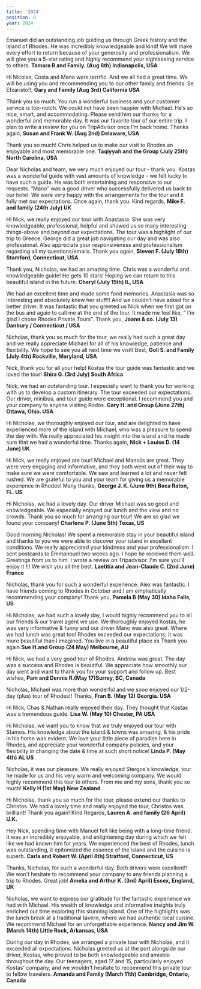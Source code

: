 ```yaml
---
title: '2024'
position: 0
year: 2024
---
```


Emanuel did an outstanding job guiding us through Greek history and the island of Rhodes. He was incredibly knowledgeable and kind! We will make every effort to return because of your generosity and professionalism. We will give you a 5-star rating and highly recommend your sightseeing service to others. **Tamara R and Family. (Aug 8th)    Indianapolis, USA**

Hi Nicolas, Costa and Mano were terrific.  And we all had a great time.  We will be using you and recommending you to our other family and friends. Se Efxaristo!!, **Gary and Family (Aug 3rd) California USA**

Thank you so much. You run a wonderful business and your customer service is top-notch. We could not have been happier with Michael. He’s so nice, smart, and accommodating. Please send him our thanks for a wonderful and memorable day. It was our favorite tour of our entire trip. I plan to write a review for you on TripAdvisor once I’m back home. Thanks again, **Susan and Frank W. (Aug 2nd) Delaware, USA**

Thank you so much! Chris helped us to make our visit to Rhodes an enjoyable and most memorable one. **Taqiyyah and the Group (July 25th) North Carolina, USA**

Dear Nicholas and team, we very much enjoyed our tour - thank you. Kostas was a wonderful guide with vast amounts of knowledge - we felt lucky to have such a guide. He was both entertaining and responsive to our requests. “Mano” was a good driver who successfully delivered us back to our hotel. We were very happy with the arrangements for the tour and it fully met our expectations.  Once again, thank you. Kind regards, **Mike F. and family (24th July) UK**

Hi Nick, we really enjoyed our tour with Anastasia. She was very knowledgeable, professional, helpful and showed us so many interesting things-above and beyond our expectations. The tour was a highlight of our trip to Greece.  George did a great job navigating our day and was also professional. Also appreciate your responsiveness and professionalism regarding all my questions/emails. Thank you again, **Steven F. (July 18th) Stamford, Connecticut, USA**

Thank you, Nicholas, we had an amazing time. Chris was a wonderful and knowledgeable guide! He gets 10 stars!  Hoping we can return to this beautiful island in the future. **Cheryl (July 15th) IL, USA**

We had an excellent time and made some fond memories. Anastasia was so interesting and absolutely knew her stuff!! And we couldn’t have asked for a better driver. It was fantastic that you greeted us Nick when we first got on the bus and again to call me at the end of the tour. It made me feel like, “ I’m glad I chose Rhodes Private Tours”. Thank you, **Joann & co. (July 13) Danbury / Connecticut / USA**

Nicholas, thank you so much for the tour, we really had such a great day and we really appreciate Michael for all of his knowledge, patience and flexibility. We hope to see you all next time we visit! Best, **Goli S. and Family (July 4th) Rockville, Maryland, USA**

Nick, thank you for all your help! Kostas the tour guide was fantastic and we loved the tour! **Shira G. (3rd July) South Africa**

Nick, we had an outstanding tour.  I especially want to thank you for working with us to develop a custom itinerary.  The tour exceeded our expectations.  Our driver, minibus, and tour guide were exceptional.  I recommend you and your company to anyone visiting Rodos. **Gary H. and Group (June 27th) Ottawa, Ohio. USA**

Hi Nicholas, we thoroughly enjoyed our tour, and are delighted to have experienced more of the island with Michael, who was a pleasure to spend the day with. We really appreciated his insight into the island and he made sure that we had a wonderful time. Thanks again, **Nick + Louise D.   (14 June) UK**

Hi Nick, we really enjoyed are tour! Michael and Manolis are great. They were very engaging and informative, and they both went out of their way to make sure we were comfortable. We saw and learned a lot and never felt rushed.  We are grateful to you and your team for giving us a memorable experience in Rhodes! 
Many thanks, **George J. K. (June 9th) Boca Raton, FL. US** 

Hi Nicholas, we had a lovely day. Our driver Michael was so good and knowledgeable.  We especially enjoyed our lunch and the view and no crowds.  Thank you so much for arranging our tour!  We are so glad we found your company!  **Charlene P. (June 5th) Texas, US**

Good morning Nicholas! We spent a memorable stay in your beautiful island and thanks to you we were able to discover your island in excellent conditions. We really appreciated your kindness and your professionalism. I sent postcards to Emmanouel two weeks ago. I hope he received them well. Greetings from us to him. I wrote a review on Tripadvisor. I'm sure you'll enjoy it !!! We wish you all the best. **Laetitia and Jean-Claude C. (2nd June) France** 

Nicholas, thank you for such a wonderful experience. Alex was fantastic. I have friends coming to Rhodes in October and I am emphatically recommending your company! Thank you, **Pamela B (May 30) Idaho Falls, US**  

Hi Nicholas, we had such a lovely day, I would highly recommend you to all our friends & our travel agent we use. We thoroughly enjoyed Kostas, he was very informative & funny and our driver Mano was also great.  Where we had lunch was great too! Rhodes exceeded our expectations; it was more beautiful than I imagined. You live in a beautiful place xx Thank you again **Sue H.and Group (24 May) Melbourne, AU**

Hi Nick, we had a very good tour of Rhodes. Andrew was great. The day was a success and Rhodes is beautiful. We appreciate how smoothly our day went and want to thank you for your support and follow up. Best wishes, **Pam and Dennis R.(May 17)Surrey, BC, Canada**

Nicholas, Michael was more than wonderful and we sooo enjoyed our 1/2-day (plus) tour of Rhodes!! Thanks, **Fran B. (May 12) Georgia. USA**

Hi Nick, Chas & Nathan really enjoyed their day. They thought that Kostas was a tremendous guide. **Lisa W. (May 10) Chester, PA USA**

Hi Nicholas, we want you to know that we truly enjoyed our tour with Stamos. His knowledge about the island & towns was amazing, & his pride in his home was evident. We love your little piece of paradise here in Rhodes, and appreciate your wonderful company policies, and your flexibility in changing the date & time at such short notice!  **Linda P. (May 4th) AL US**

Nicholas, it was our pleasure. We really enjoyed Stergos's knowledge, tour he made for us and his very warm and welcoming company. We would highly recommend this tour to others.  From me and my sons, thank you so much! **Kelly H (1st May) New Zealand**  

Hi Nicholas, thank you so much for the tour, please extend our thanks to Christos. We had a lovely time and really enjoyed the tour, Christos was brilliant! Thank you again! Kind Regards, **Lauren A. and family (26 April) U.K.**  

Hey Nick, spending time with Manuel felt like being with a long-time friend. It was an incredibly enjoyable, and enlightening day during which we felt like we had known him for years. We experienced the best of Rhodes, lunch was outstanding, it epitomized the essence of the island and the cuisine is superb. **Carla and Robert W. (April 8th) Stratford, Connecticut, US**

Thanks, Nicholas, for such a wonderful day. Both drivers were excellent!! We won't hesitate to recommend your company to any friends planning a trip to Rhodes. Great job! **Amelia and Arthur K. (3rd) April) Essex, England, UK**

Nicholas, we want to express our gratitude for the fantastic experience we had with Michael. His wealth of knowledge and informative insights truly enriched our time exploring this stunning island. One of the highlights was the lunch break at a traditional tavern, where we had authentic local cuisine. We recommend Michael for an unforgettable experience. **Nancy and Jim W. (March 14th) Little Rock, Arkansas, USA**

During our day in Rhodes, we arranged a private tour with Nicholas, and it exceeded all expectations. Nicholas greeted us at the port alongside our driver, Kostas, who proved to be both knowledgeable and amiable throughout the day. Our teenagers, aged 17 and 15, particularly enjoyed Kostas' company, and we wouldn't hesitate to recommend this private tour to fellow travelers. **Amanda and Family (March 11th) Cambridge, Ontario, Canada**